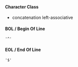 
#### Character Class

+ concatenation
left-associative

#### BOL / Begin Of Line

`'^'`

#### EOL / End Of Line 

`'$'`